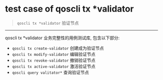 # test case of qoscli tx *validator

> `qoscli tx *validator` 验证节点

---

qoscli tx *validator 业务完整性的用例测试库, 包含以下部分:

* `qoscli tx create-validator` 创建成为验证节点
* `qoscli tx modify-validator` 编辑验证节点
* `qoscli tx revoke-validator` 撤销验证节点
* `qoscli tx active-validator` 激活验证节点
* `qoscli query valitator*` 查询验证节点
